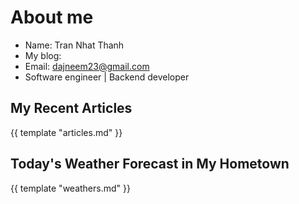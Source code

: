 # About me

- Name: Tran Nhat Thanh
- My blog: 
- Email: [dajneem23@gmail.com](mailto:dajneem23@gmail.com)
- Software engineer | Backend developer 

## My Recent Articles

{{ template "articles.md" }}

## Today's Weather Forecast in My Hometown

{{ template "weathers.md" }}


